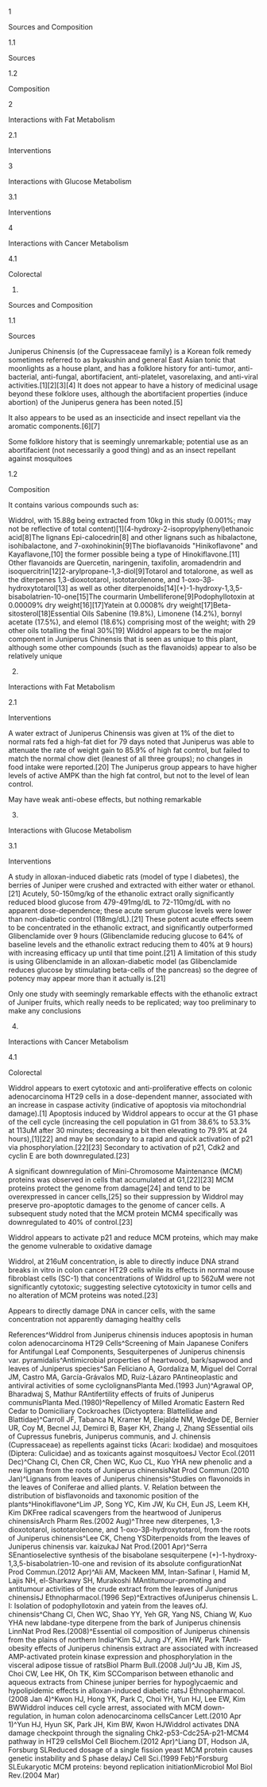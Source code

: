 1

Sources and Composition

1.1

Sources

1.2

Composition

2

Interactions with Fat Metabolism

2.1

Interventions

3

Interactions with Glucose Metabolism

3.1

Interventions

4

Interactions with Cancer Metabolism

4.1

Colorectal

1.

Sources and Composition

1.1

Sources

Juniperus Chinensis (of the Cupressaceae family) is a Korean folk remedy sometimes referred to as byakushin and general East Asian tonic that moonlights as a house plant, and has a folklore history for anti\-tumor, anti\-bacterial, anti\-fungal, abortifacient, anti\-platelet, vasorelaxing, and anti\-viral activities.\[1]\[2]\[3]\[4] It does not appear to have a history of medicinal usage beyond these folklore uses, although the abortifacient properties (induce abortion) of the Juniperus genera has been noted.\[5]

It also appears to be used as an insecticide and insect repellant via the aromatic components.\[6]\[7]


Some folklore history that is seemingly unremarkable; potential use as an abortifacient (not necessarily a good thing) and as an insect repellant against mosquitoes


1.2

Composition

It contains various compounds such as:

Widdrol, with 15\.88g being extracted from 10kg in this study (0\.001%; may not be reflective of total content)\[1](4\-hydroxy\-2\-isopropylphenyl)ethanoic acid\[8]The lignans Epi\-calocedrin\[8] and other lignans such as hibalactone, isohibalactone, and 7\-oxohinokinin\[9]The bioflavanoids "Hinikoflavone" and Kayaflavone,\[10] the former possible being a type of Hinokiflavone.\[11] Other flavanoids are Quercetin, naringenin, taxifolin, aromadendrin and isoquercitrin\[12]2\-arylpropane\-1,3\-diol\[9]Totarol and totalorone, as well as the diterpenes 1,3\-dioxototarol, isototarolenone, and 1\-oxo\-3β\-hydroxytotarol\[13] as well as other diterpenoids\[14](\+)\-1\-hydroxy\-1,3,5\-bisabolatrien\-10\-one\[15]The courmarin Umbelliferone\[9]Podophyllotoxin at 0\.00009% dry weight\[16]\[17]Yatein at 0\.0008% dry weight\[17]Beta\-sitosterol\[18]Essential Oils Sabenine (19\.8%), Limonene (14\.2%), bornyl acetate (17\.5%), and elemol (18\.6%) comprising most of the weight; with 29 other oils totalling the final 30%\[19]
Widdrol appears to be the major component in Juniperus Chinensis that is seen as unique to this plant, although some other compounds (such as the flavanoids) appear to also be relatively unique


2.

Interactions with Fat Metabolism

2.1

Interventions

A water extract of Juniperus Chinensis was given at 1% of the diet to normal rats fed a high\-fat diet for 79 days noted that Juniperus was able to attenuate the rate of weight gain to 85\.9% of high fat control, but failed to match the normal chow diet (leanest of all three groups); no changes in food intake were reported.\[20] The Juniperus group appears to have higher levels of active AMPK than the high fat control, but not to the level of lean control.


May have weak anti\-obese effects, but nothing remarkable


3.

Interactions with Glucose Metabolism

3.1

Interventions

A study in alloxan\-induced diabetic rats (model of type I diabetes), the berries of Juniper were crushed and extracted with either water or ethanol.\[21] Acutely, 50\-150mg/kg of the ethanolic extract orally significantly reduced blood glucose from 479\-491mg/dL to 72\-110mg/dL with no apparent dose\-dependence; these acute serum glucose levels were lower than non\-diabetic control (118mg/dL).\[21] These potent acute effects seem to be concentrated in the ethanolic extract, and significantly outperformed Glibenclamide over 9 hours (Glibenclamide reducing glucose to 64% of baseline levels and the ethanolic extract reducing them to 40% at 9 hours) with increasing efficacy up until that time point.\[21] A limitation of this study is using Glibenclamide in an alloxan\-diabetic model (as Glibenclamide reduces glucose by stimulating beta\-cells of the pancreas) so the degree of potency may appear more than it actually is.\[21] 


Only one study with seemingly remarkable effects with the ethanolic extract of Juniper fruits, which really needs to be replicated; way too preliminary to make any conclusions


4.

Interactions with Cancer Metabolism

4.1

Colorectal

Widdrol appears to exert cytotoxic and anti\-proliferative effects on colonic adenocarcinoma HT29 cells in a dose\-dependent manner, associated with an increase in caspase activity (indicative of apoptosis via mitochondrial damage).\[1] Apoptosis induced by Widdrol appears to occur at the G1 phase of the cell cycle (increasing the cell population in G1 from 38\.6% to 53\.3% at 113uM after 30 minutes; decreasing a bit then elevating to 79\.9% at 24 hours),\[1]\[22] and may be secondary to a rapid and quick activation of p21 via phosphorylation.\[22]\[23] Secondary to activation of p21, Cdk2 and cyclin E are both downregulated.\[23]

A significant downregulation of Mini\-Chromosome Maintenance (MCM) proteins was observed in cells that accumulated at G1,\[22]\[23] MCM proteins protect the genome from damage\[24] and tend to be overexpressed in cancer cells,\[25] so their suppression by Widdrol may preserve pro\-apoptotic damages to the genome of cancer cells. A subsequent study noted that the MCM protein MCM4 specifically was downregulated to 40% of control.\[23]


Widdrol appears to activate p21 and reduce MCM proteins, which may make the genome vulnerable to oxidative damage


Widdrol, at 216uM concentration, is able to directly induce DNA strand breaks in vitro in colon cancer HT29 cells while its effects in normal mouse fibroblast cells (SC\-1\) that concentrations of Widdrol up to 562uM were not significantly cytotoxic; suggesting selective cytotoxicity in tumor cells and no alteration of MCM proteins was noted.\[23]


Appears to directly damage DNA in cancer cells, with the same concentration not apparently damaging healthy cells


References^Widdrol from Juniperus chinensis induces apoptosis in human colon adenocarcinoma HT29 Cells^Screening of Main Japanese Conifers for Antifungal Leaf Components, Sesquiterpenes of Juniperus chinensis var. pyramidalis^Antimicrobial properties of heartwood, bark/sapwood and leaves of Juniperus species^San Feliciano A, Gordaliza M, Miguel del Corral JM, Castro MA, García\-Grávalos MD, Ruiz\-Lázaro PAntineoplastic and antiviral activities of some cyclolignansPlanta Med.(1993 Jun)^Agrawal OP, Bharadwaj S, Mathur RAntifertility effects of fruits of Juniperus communisPlanta Med.(1980)^Repellency of Milled Aromatic Eastern Red Cedar to Domiciliary Cockroaches (Dictyoptera: Blattellidae and Blattidae)^Carroll JF, Tabanca N, Kramer M, Elejalde NM, Wedge DE, Bernier UR, Coy M, Becnel JJ, Demirci B, Başer KH, Zhang J, Zhang SEssential oils of Cupressus funebris, Juniperus communis, and J. chinensis (Cupressaceae) as repellents against ticks (Acari: Ixodidae) and mosquitoes (Diptera: Culicidae) and as toxicants against mosquitoesJ Vector Ecol.(2011 Dec)^Chang CI, Chen CR, Chen WC, Kuo CL, Kuo YHA new phenolic and a new lignan from the roots of Juniperus chinensisNat Prod Commun.(2010 Jan)^Lignans from leaves of Juniperus chinensis^Studies on flavonoids in the leaves of Coniferae and allied plants. V. Relation between the distribution of bisflavonoids and taxonomic position of the plants^Hinokiflavone^Lim JP, Song YC, Kim JW, Ku CH, Eun JS, Leem KH, Kim DKFree radical scavengers from the heartwood of Juniperus chinensisArch Pharm Res.(2002 Aug)^Three new diterpenes, 1,3\-dioxototarol, isototarolenone, and 1\-oxo\-3β\-hydroxytotarol, from the roots of Juniperus chinensis^Lee CK, Cheng YSDiterpenoids from the leaves of Juniperus chinensis var. kaizukaJ Nat Prod.(2001 Apr)^Serra SEnantioselective synthesis of the bisabolane sesquiterpene (\+)\-1\-hydroxy\-1,3,5\-bisabolatrien\-10\-one and revision of its absolute configurationNat Prod Commun.(2012 Apr)^Ali AM, Mackeen MM, Intan\-Safinar I, Hamid M, Lajis NH, el\-Sharkawy SH, Murakoshi MAntitumour\-promoting and antitumour activities of the crude extract from the leaves of Juniperus chinensisJ Ethnopharmacol.(1996 Sep)^Extractives ofJuniperus chinensis L. I: Isolation of podophyllotoxin and yatein from the leaves ofJ. chinensis^Chang CI, Chen WC, Shao YY, Yeh GR, Yang NS, Chiang W, Kuo YHA new labdane\-type diterpene from the bark of Juniperus chinensis LinnNat Prod Res.(2008)^Essential oil composition of Juniperus chinensis from the plains of northern India^Kim SJ, Jung JY, Kim HW, Park TAnti\-obesity effects of Juniperus chinensis extract are associated with increased AMP\-activated protein kinase expression and phosphorylation in the visceral adipose tissue of ratsBiol Pharm Bull.(2008 Jul)^Ju JB, Kim JS, Choi CW, Lee HK, Oh TK, Kim SCComparison between ethanolic and aqueous extracts from Chinese juniper berries for hypoglycaemic and hypolipidemic effects in alloxan\-induced diabetic ratsJ Ethnopharmacol.(2008 Jan 4)^Kwon HJ, Hong YK, Park C, Choi YH, Yun HJ, Lee EW, Kim BWWiddrol induces cell cycle arrest, associated with MCM down\-regulation, in human colon adenocarcinoma cellsCancer Lett.(2010 Apr 1)^Yun HJ, Hyun SK, Park JH, Kim BW, Kwon HJWiddrol activates DNA damage checkpoint through the signaling Chk2\-p53\-Cdc25A\-p21\-MCM4 pathway in HT29 cellsMol Cell Biochem.(2012 Apr)^Liang DT, Hodson JA, Forsburg SLReduced dosage of a single fission yeast MCM protein causes genetic instability and S phase delayJ Cell Sci.(1999 Feb)^Forsburg SLEukaryotic MCM proteins: beyond replication initiationMicrobiol Mol Biol Rev.(2004 Mar)